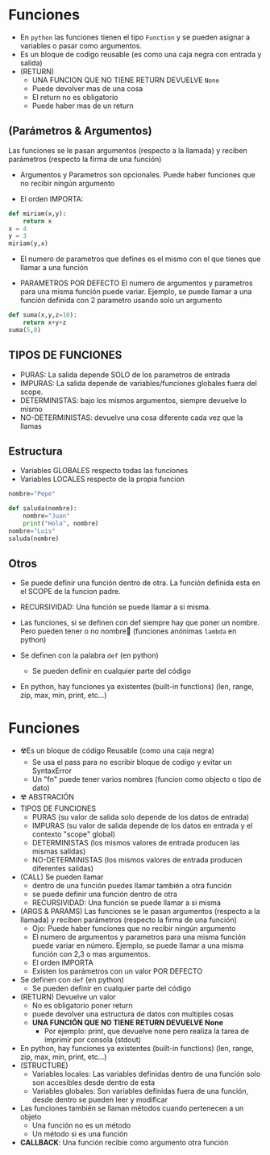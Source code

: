 # Funciones

* En `python` las funciones tienen el tipo `Function` y se pueden asignar a variables o pasar como argumentos.
* Es un bloque de codigo reusable (es como una caja negra con entrada y salida)
* (RETURN)
  * UNA FUNCION QUE NO TIENE RETURN DEVUELVE `None`
  * Puede devolver mas de una cosa
  * El return no es obligatorio
  * Puede haber mas de un return
  
## (Parámetros & Argumentos) 

Las funciones se le pasan argumentos (respecto a la llamada) y reciben parámetros (respecto la firma de una función)

* Argumentos y Parametros son opcionales. Puede haber funciones que no recibir ningún argumento
  
* El orden IMPORTA:

```python
def miriam(x,y):
    return x
x = 4
y = 3
miriam(y,x)
```

* El numero de parametros que defines es el mismo con el que tienes que llamar a una función
  
* PARAMETROS POR DEFECTO El numero de argumentos y parametros para una misma función puede variar. Ejemplo, se puede llamar a una función definida con 2 parametro usando solo un argumento
  
```python
def suma(x,y,z=10):
    return x+y+z
suma(5,8)
```

## TIPOS DE FUNCIONES

* PURAS: La salida depende SOLO de los parametros de entrada
* IMPURAS: La salida depende de variables/funciones globales fuera del scope.
* DETERMINISTAS: bajo los mismos argumentos, siempre devuelve lo mismo
* NO-DETERMINISTAS: devuelve una cosa diferente cada vez que la llamas


## Estructura
  
* Variables GLOBALES respecto todas las funciones
* Variables LOCALES respecto de la propia funcion

```python
nombre="Pepe"

def saluda(nombre):
    nombre="Juan"
    print("Hola", nombre)
nombre="Luis"
saluda(nombre)
```

## Otros

* Se puede definir una función dentro de otra. La función definida esta en el SCOPE de la funcion padre.
* RECURSIVIDAD: Una función se puede llamar a si misma.
* Las funciones, si se definen con def siempre hay que poner un nombre. Pero pueden tener o no nombre🚧 (funciones anónimas `lambda` en python)

* Se definen con la palabra `def` (en python)
  - Se pueden definir en cualquier parte del código

* En python, hay funciones ya existentes (built-in functions) (len, range, zip, max, min, print, etc...)



# Funciones
* ☢️Es un bloque de código Reusable (como una caja negra)
    * Se usa el pass para no escribir bloque de codigo y evitar un SyntaxError
    * Un "fn" puede tener varios nombres (funcion como objecto o tipo de dato)
* ☢️ ABSTRACIÓN
* TIPOS DE FUNCIONES
    * PURAS (su valor de salida solo depende de los datos de entrada)
    * IMPURAS (su valor de salida depende de los datos en entrada y el contexto "scope" global)
    * DETERMINISTAS (los mismos valores de entrada producen las mismas salidas)
    * NO-DETERMINISTAS (los mismos valores de entrada producen diferentes salidas)
* (CALL) Se pueden llamar
    * dentro de una función puedes llamar también a otra función
    * se puede definir una función dentro de otra
    * RECURSIVIDAD: Una función se puede llamar a si misma
* (ARGS & PARAMS) Las funciones se le pasan argumentos (respecto a la llamada) y reciben parámetros (respecto la firma de una función)
    * Ojo: Puede haber funciones que no recibir ningún argumento
    * El numero de argumentos y parametros para una misma función puede variar en número. Ejemplo, se puede llamar a una misma función con 2,3 o mas argumentos.
    * El orden IMPORTA
    * Existen los parámetros con un valor POR DEFECTO
* Se definen con `def` (en python)
    * Se pueden definir en cualquier parte del código
* (RETURN) Devuelve un valor
    * No es obligatorio poner return
    * puede devolver una estructura de datos con multiples cosas
    * **UNA FUNCIÓN QUE NO TIENE RETURN DEVUELVE None**
        * Por ejemplo: print, que devuelve none pero realiza la tarea de imprimir por consola (stdout)
* En python, hay funciones ya existentes (built-in functions) (len, range, zip, max, min, print, etc...)
* (STRUCTURE)
    * Variables locales: Las variables definidas dentro de una función solo son accesibles desde dentro de esta
    * Variables globales: Son variables definidas fuera de una función, desde dentro se pueden leer y modificar
* Las funciones también se llaman métodos cuando pertenecen a un objeto
    * Una función no es un método
    * Un método si es una función
* **CALLBACK**: Una función recibie como argumento otra función


